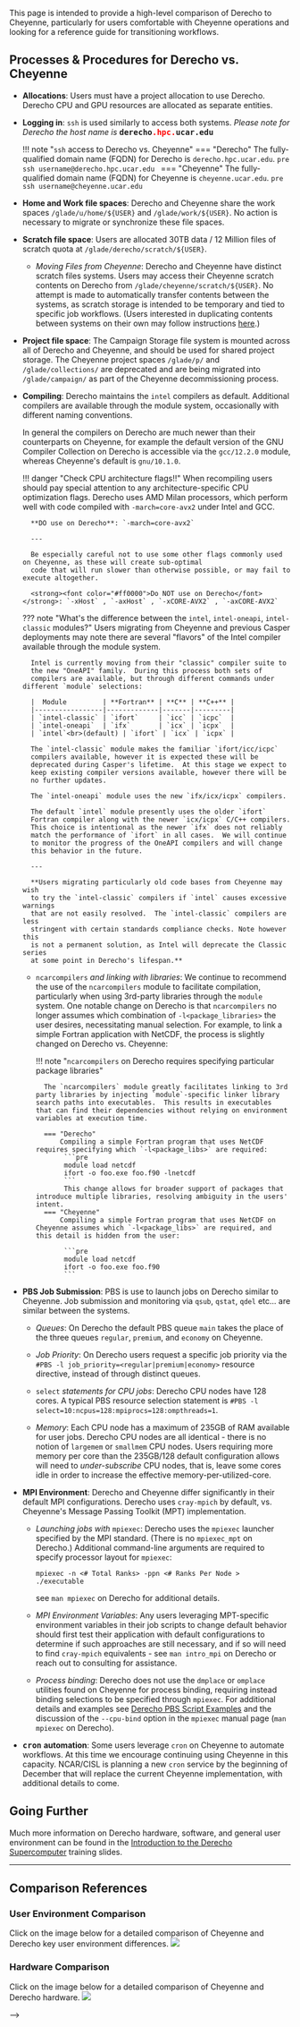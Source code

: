 
This page is intended to provide a high-level comparison of Derecho to Cheyenne, particularly for users comfortable with Cheyenne operations and looking for a reference guide for transitioning workflows.


## Processes & Procedures for Derecho vs. Cheyenne

- **Allocations**: Users must have a project allocation to use Derecho.  Derecho CPU and GPU resources are allocated as separate entities.

-  **Logging in**: `ssh` is used similarly to access both systems.
    *Please note for Derecho the host name is* <strong><tt>derecho<font color="#ff0000">.hpc.</font>ucar.edu</tt></strong>

    !!! note "`ssh` access to Derecho vs. Cheyenne"
        === "Derecho"
            The fully-qualified domain name (FQDN) for Derecho is `derecho.hpc.ucar.edu`.
             ```pre
             ssh username@derecho.hpc.ucar.edu
             ```
        === "Cheyenne"
            The fully-qualified domain name (FQDN) for Cheyenne is `cheyenne.ucar.edu`.
             ```pre
             ssh username@cheyenne.ucar.edu
             ```

- **Home and Work file spaces**: Derecho and Cheyenne share the work spaces `/glade/u/home/${USER}` and `/glade/work/${USER}`.  No action is necessary to migrate or synchronize these file spaces.

- **Scratch file space**:  Users are allocated 30TB data / 12 Million files of scratch quota at `/glade/derecho/scratch/${USER}`.

    - *Moving Files from Cheyenne*: Derecho and Cheyenne have distinct scratch files systems. Users may access their Cheyenne scratch contents on Derecho from `/glade/cheyenne/scratch/${USER}`. No attempt is made to automatically transfer contents between the systems, as scratch storage is intended to be temporary and tied to specific job workflows.  (Users interested in duplicating contents between systems on their own may follow instructions [here](https://docs.google.com/document/d/1xwIPnhicMEk8RnKZsQZ8UtSNrBkm9NfDnnjvx5ChbDA/edit?usp=sharing).)

- **Project file space**:  The Campaign Storage file system is mounted across all of Derecho and Cheyenne, and should be used for shared project storage.  The Cheyenne project spaces `/glade/p/` and `/glade/collections/` are deprecated and are being migrated into `/glade/campaign/` as part of the Cheyenne decommissioning process.

- **Compiling**: Derecho maintains the `intel` compilers as default. Additional compilers are available through the module system, occasionally with different naming conventions.

    In general the compilers on Derecho are much newer than their counterparts on Cheyenne, for example the default version of the GNU Compiler Collection on Derecho is accessible via the `gcc/12.2.0` module, whereas Cheyenne's default is `gnu/10.1.0`.

    !!! danger "Check CPU architecture flags!!"
        When recompiling users should pay special attention to any architecture-specific CPU optimization flags.
        Derecho uses AMD Milan processors, which perform well with code compiled with `-march=core-avx2` under Intel and GCC.

        **DO use on Derecho**: `-march=core-avx2`

        ---

        Be especially careful not to use some other flags commonly used on Cheyenne, as these will create sub-optimal
        code that will run slower than otherwise possible, or may fail to execute altogether.

        <strong><font color="#ff0000">Do NOT use on Derecho</font></strong>: `-xHost` , `-axHost` , `-xCORE-AVX2` , `-axCORE-AVX2`


    ??? note "What's the difference between the `intel`, `intel-oneapi`, `intel-classic` modules?"
        Users migrating from Cheyenne and previous Casper deployments may
        note there are several "flavors" of the Intel compiler available
        through the module system.

        Intel is currently moving from their "classic" compiler suite to
        the new "OneAPI" family.  During this process both sets of
        compilers are available, but through different commands under different `module` selections:

        |  Module         | **Fortran** | **C** | **C++** |
        |-----------------|-------------|-------|---------|
        | `intel-classic` | `ifort`     | `icc` | `icpc`  |
        | `intel-oneapi`  | `ifx`       | `icx` | `icpx`  |
        | `intel`<br>(default) | `ifort` | `icx` | `icpx` |

        The `intel-classic` module makes the familiar `ifort/icc/icpc`
        compilers available, however it is expected these will be
        deprecated during Casper's lifetime.  At this stage we expect to
        keep existing compiler versions available, however there will be
        no further updates.

        The `intel-oneapi` module uses the new `ifx/icx/icpx` compilers.

        The default `intel` module presently uses the older `ifort`
        Fortran compiler along with the newer `icx/icpx` C/C++ compilers.
        This choice is intentional as the newer `ifx` does not reliably
        match the performance of `ifort` in all cases.  We will continue
        to monitor the progress of the OneAPI compilers and will change
        this behavior in the future.

        ---

        **Users migrating particularly old code bases from Cheyenne may wish
        to try the `intel-classic` compilers if `intel` causes excessive warnings
        that are not easily resolved.  The `intel-classic` compilers are less
        stringent with certain standards compliance checks. Note however this
        is not a permanent solution, as Intel will deprecate the Classic series
        at some point in Derecho's lifespan.**


    - `ncarcompilers` *and linking with libraries*: We continue to recommend the use of the `ncarcompilers` module to facilitate compilation, particularly when using 3rd-party libraries through the `module` system.  One notable change on Derecho is that `ncarcompilers` no longer assumes which combination of `-l<package_libraries>` the user desires, necessitating manual selection.  For example, to link a simple Fortran application with NetCDF, the process is slightly changed on Derecho vs. Cheyenne:

        !!! note "`ncarcompilers` on Derecho requires specifying particular package libraries"

            The `ncarcompilers` module greatly facilitates linking to 3rd party libraries by injecting `module`-specific linker library search paths into executables.  This results in executables that can find their dependencies without relying on environment variables at execution time.

            === "Derecho"
                Compiling a simple Fortran program that uses NetCDF requires specifying which `-l<package_libs>` are required:
                 ```pre
                 module load netcdf
                 ifort -o foo.exe foo.f90 -lnetcdf
                 ```
                 This change allows for broader support of packages that introduce multiple libraries, resolving ambiguity in the users' intent.
            === "Cheyenne"
                Compiling a simple Fortran program that uses NetCDF on Cheyenne assumes which `-l<package_libs>` are required, and this detail is hidden from the user:

                 ```pre
                 module load netcdf
                 ifort -o foo.exe foo.f90
                 ```



- **PBS Job Submission**:  PBS is use to launch jobs on Derecho similar to Cheyenne.  Job submission and monitoring via `qsub`, `qstat`, `qdel` etc... are similar between the systems.
    - *Queues*: On Derecho the default PBS queue `main` takes the place of the three queues `regular`, `premium`, and `economy` on Cheyenne.

    - *Job Priority*: On Derecho users request a specific job priority via the `#PBS -l job_priority=<regular|premium|economy>` resource directive, instead of through distinct queues.

    - `select` *statements for CPU jobs*: Derecho CPU nodes have 128 cores.  A typical PBS resource selection statement is `#PBS -l select=10:ncpus=128:mpiprocs=128:ompthreads=1`.

    - *Memory*: Each CPU node has a maximum of 235GB of RAM available for user jobs.  Derecho CPU nodes are all identical - there is no notion of `largemem` or `smallmem` CPU nodes.  Users requiring more memory per core than the 235GB/128 default configuration allows will need to *under-subscribe* CPU nodes, that is, leave some cores idle in order to increase the effective memory-per-utilized-core.

- **MPI Environment**: Derecho and Cheyenne differ significantly in their default MPI configurations.  Derecho uses `cray-mpich` by default, vs. Cheyenne's Message Passing Toolkit (MPT) implementation.

    - *Launching jobs with* `mpiexec`: Derecho uses the `mpiexec` launcher specified by the MPI standard.  (There is no `mpiexec_mpt` on Derecho.) Additional command-line arguments are required to specify processor layout for `mpiexec`:
      ```pre
      mpiexec -n <# Total Ranks> -ppn <# Ranks Per Node > ./executable
      ```
      see `man mpiexec` on Derecho for additional details.

    - *MPI Environment Variables*: Any users leveraging MPT-specific environment variables in their job scripts to change default behavior should first test their application with default configurations to determine if such approaches are still necessary, and if so will need to find `cray-mpich` equivalents - see `man intro_mpi` on Derecho or reach out to consulting for assistance.

    - *Process binding*: Derecho does not use the `dmplace` or `omplace` utilities found on Cheyenne for process binding, requiring instead binding selections to be specified through `mpiexec`.  For additional details and examples see [Derecho PBS Script Examples](./starting-derecho-jobs/derecho-job-script-examples.md) and the discussion of the `--cpu-bind` option in the `mpiexec` manual page (`man mpiexec` on Derecho).

- <strong><tt>cron</tt></strong> **automation**: Some users leverage `cron` on Cheyenne to automate workflows.  At this time we encourage continuing using Cheyenne in this capacity.  NCAR/CISL is planning a new `cron` service by the beginning of December that will replace the current Cheyenne implementation, with additional details to come.

## Going Further

Much more information on Derecho hardware, software, and general user
environment can be found in the
[Introduction to the Derecho Supercomputer](https://docs.google.com/presentation/d/1ExiYUd6sHNwIQmCoR7aTGZavxjHglDRUDQTeOiHYLQI/edit?usp=sharing)
training slides.

---

## Comparison References
### User Environment Comparison

Click on the image below for a detailed comparison of Cheyenne and Derecho key user environment differences.
![](media/env_comp.png)

### Hardware Comparison

Click on the image below for a detailed comparison of Cheyenne and Derecho hardware.
![](media/hw_comp.png)

<!--  LocalWords:  Derecho derecho FQDN Fortran ncarcompilers
<!--  LocalWords:  executables
 -->
 -->
